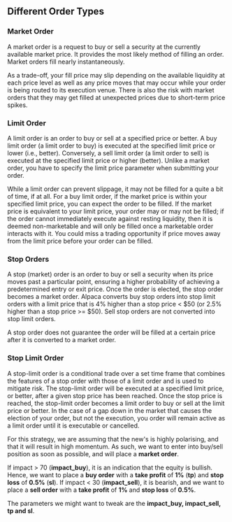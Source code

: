 ## Different Order Types

### Market Order
A market order is a request to buy or sell a security at the currently available market price. It provides the most likely method of filling an order. Market orders fill nearly instantaneously.

As a trade-off, your fill price may slip depending on the available liquidity at each price level as well as any price moves that may occur while your order is being routed to its execution venue. There is also the risk with market orders that they may get filled at unexpected prices due to short-term price spikes.

### Limit Order
A limit order is an order to buy or sell at a specified price or better. A buy limit order (a limit order to buy) is executed at the specified limit price or lower (i.e., better). Conversely, a sell limit order (a limit order to sell) is executed at the specified limit price or higher (better). Unlike a market order, you have to specify the limit price parameter when submitting your order.

While a limit order can prevent slippage, it may not be filled for a quite a bit of time, if at all. For a buy limit order, if the market price is within your specified limit price, you can expect the order to be filled. If the market price is equivalent to your limit price, your order may or may not be filled; if the order cannot immediately execute against resting liquidity, then it is deemed non-marketable and will only be filled once a marketable order interacts with it. You could miss a trading opportunity if price moves away from the limit price before your order can be filled.

### Stop Orders
A stop (market) order is an order to buy or sell a security when its price moves past a particular point, ensuring a higher probability of achieving a predetermined entry or exit price. Once the order is elected, the stop order becomes a market order. Alpaca converts buy stop orders into stop limit orders with a limit price that is 4% higher than a stop price < $50 (or 2.5% higher than a stop price >= $50). Sell stop orders are not converted into stop limit orders.

A stop order does not guarantee the order will be filled at a certain price after it is converted to a market order.

### Stop Limit Order
A stop-limit order is a conditional trade over a set time frame that combines the features of a stop order with those of a limit order and is used to mitigate risk. The stop-limit order will be executed at a specified limit price, or better, after a given stop price has been reached. Once the stop price is reached, the stop-limit order becomes a limit order to buy or sell at the limit price or better. In the case of a gap down in the market that causes the election of your order, but not the execution, you order will remain active as a limit order until it is executable or cancelled.

For this strategy, we are assuming that the new's is highly polarising, and that it will result in high momentum. As such, we want to enter into buy/sell position as soon as possible, and will place a **market order**.

If impact > 70 (**impact_buy**), it is an indication that the equity is bullish. Hence, we want to place a **buy order** with a **take profit** of **1%** (**tp**) and **stop loss** of **0.5%** (**sl**).
If impact < 30 (**impact_sell**), it is bearish, and we want to place a **sell order** with a **take profit** of **1%** and **stop loss** of **0.5%**.

The parameters we might want to tweak are the **impact_buy, impact_sell, tp and sl**.